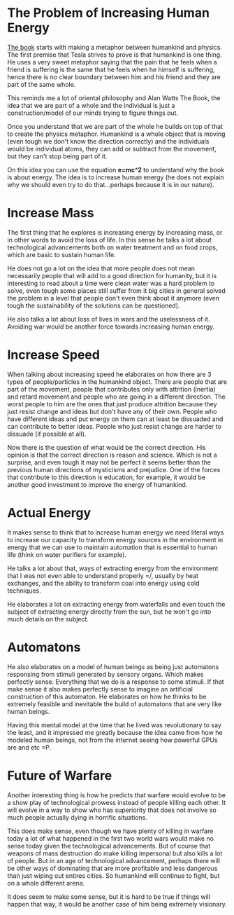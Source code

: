 # The Problem of Increasing Human Energy

[The book](https://www.amazon.com/Problem-Increasing-Human-Energy-Harnessing/dp/1605200956)
starts with making a metaphor between humankind
and physics. The first premise that Tesla strives to prove
is that humankind is one thing. He uses a very sweet metaphor
saying that the pain that he feels when a friend is suffering
is the same that he feels when he himself is suffering, hence
there is no clear boundary between him and his friend and
they are part of the same whole.

This reminds me a lot of oriental philosophy and Alan Watts
The Book, the idea that we are part of a whole and the individual
is just a construction/model of our minds trying to figure things out.

Once you understand that we are part of the whole he builds on top
of that to create the physics metaphor. Humankind is a whole object
that is moving (even tough we don't know the direction correctly)
and the individuals would be individual atoms, they can add or subtract
from the movement, but they can't stop being part of it.

On this idea you can use the equation **e=mc^2** to understand
why the book is about energy. The idea is to increase human energy
(he does not explain why we should even try to do that...perhaps because
it is in our nature).

# Increase Mass

The first thing that he explores is increasing energy by increasing
mass, or in other words to avoid the loss of life. In this sense
he talks a lot about technological advancements both on water
treatment and on food crops, which are basic to sustain human life.

He does not go a lot on the idea that more people does not mean
necessarily people that will add to a good direction for humanity,
but it is interesting to read about a time were clean water was a
hard problem to solve, even tough some places still suffer from it
big cities in general solved the problem in a level that people
don't even think about it anymore (even tough the sustainability
of the solutions can be questioned).

He also talks a lot about loss of lives in wars and the
uselessness of it. Avoiding war would be another force towards
increasing human energy.


# Increase Speed

When talking about increasing speed he elaborates on how there are
3 types of people/particles in the humankind object. There are people
that are part of the movement, people that contributes only with attrition
(inertia) and retard movement and people who are going in a different
direction. The worst people to him are the ones that just produce attrition
because they just resist change and ideas but don't have any of their own.
People who have different ideas and put energy on them can at least be
dissuaded and can contribute to better ideas. People who just resist change
are harder to dissuade (if possible at all).

Now there is the question of what would be the correct direction. His opinion
is that the correct direction is reason and science. Which is not a surprise, and
even tough it may not be perfect it seems better than the previous human
directions of mysticisms and prejudice. One of the forces that contribute
to this direction is education, for example, it would be another good investment
to improve the energy of humankind.


# Actual Energy

It makes sense to think that to increase human energy we need literal
ways to increase our capacity to transform energy sources in the environment
in energy that we can use to maintain automation that is essential to
human life (think on water purifiers for example).

He talks a lot about that, ways of extracting energy from the environment
that I was not even able to understand properly =/, usually by heat exchanges,
and the ability to transform coal into energy using cold techniques.

He elaborates a lot on extracting energy from waterfalls and even touch the
subject of extracting energy directly from the sun, but he won't go into
much details on the subject.

# Automatons

He also elaborates on a model of human beings as being just automatons responsing
from stimuli generated by sensory organs. Which makes perfectly sense.
Everything that we do is a response to some stimuli. If that make sense
it also makes perfectly sense to imagine an artificial construction of
this automaton. He elaborates on how he thinks to be extremely feasible
and inevitable the build of automatons that are very like human beings.

Having this mental model at the time that he lived was revolutionary
to say the least, and it impressed me greatly because the idea came from
how he modeled human beings, not from the internet seeing how powerful
GPUs are and etc =P.


# Future of Warfare

Another interesting thing is how he predicts that warfare would
evolve to be a show play of technological prowess instead of people
killing each other. It will evolve in a way to show who has superiority that
does not involve so much people actually dying in horrific situations.

This does make sense, even though we have plenty of killing in warfare
today a lot of what happened in the first two world wars would make no sense
today given the technological advancements. But of course that weapons of
mass destruction do make killing impersonal but also kills a lot of people.
But in an age of technological advancement, perhaps there will be other
ways of dominating that are more profitable and less dangerous than just
wiping out entires cities. So humankind will continue to fight, but on a
whole different arena.

It does seem to make some sense, but it is hard to be true if things
will happen that way, it would be another case of him being extremely visionary.

